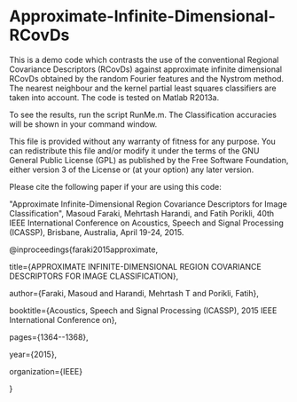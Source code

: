 # Approximate-Infinite-Dimensional-RCovDs
This is a demo code which contrasts the use of the conventional Regional 
Covariance Descriptors (RCovDs) against approximate infinite dimensional RCovDs obtained by the
random Fourier features and the Nystrom method. The nearest neighbour and
the kernel partial least squares classifiers are taken into account. The code is
tested on Matlab R2013a.

To see the results, run the script RunMe.m. 
The Classification accuracies will be shown in your command window.

This file is provided without any warranty of
fitness for any purpose. You can redistribute
this file and/or modify it under the terms of
the GNU General Public License (GPL) as published
by the Free Software Foundation, either version 3
of the License or (at your option) any later version.

Please cite the following paper if your are using this code:

"Approximate Infinite-Dimensional Region Covariance Descriptors for Image
Classification", Masoud Faraki, Mehrtash Harandi, and Fatih Porikli, 40th
IEEE International Conference on Acoustics, Speech and Signal Processing (ICASSP), Brisbane, Australia, April 19-24, 2015.

@inproceedings{faraki2015approximate,

  title={APPROXIMATE INFINITE-DIMENSIONAL REGION COVARIANCE DESCRIPTORS FOR IMAGE CLASSIFICATION}, 
  
  author={Faraki, Masoud and Harandi, Mehrtash T and Porikli, Fatih}, 
  
  booktitle={Acoustics, Speech and Signal Processing (ICASSP), 2015 IEEE International Conference on}, 
  
  pages={1364--1368}, 
  
  year={2015}, 
  
  organization={IEEE} 
  
}
